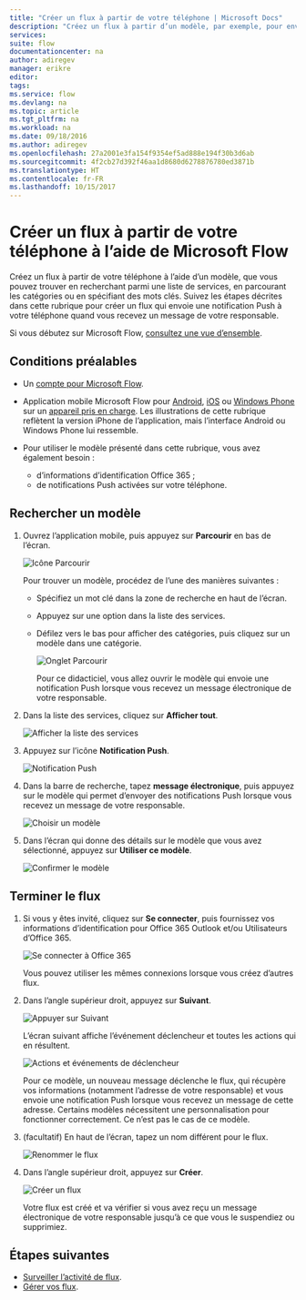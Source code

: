 ```yaml
---
title: "Créer un flux à partir de votre téléphone | Microsoft Docs"
description: "Créez un flux à partir d’un modèle, par exemple, pour envoyer une notification Push lorsque vous recevez des messages d’une adresse que vous spécifiez."
services: 
suite: flow
documentationcenter: na
author: adiregev
manager: erikre
editor: 
tags: 
ms.service: flow
ms.devlang: na
ms.topic: article
ms.tgt_pltfrm: na
ms.workload: na
ms.date: 09/18/2016
ms.author: adiregev
ms.openlocfilehash: 27a2001e3fa154f9354ef5ad888e194f30b3d6ab
ms.sourcegitcommit: 4f2cb27d392f46aa1d8680d6278876780ed3871b
ms.translationtype: HT
ms.contentlocale: fr-FR
ms.lasthandoff: 10/15/2017
---
```

# <a name="create-a-flow-from-your-phone-by-using-microsoft-flow"></a>Créer un flux à partir de votre téléphone à l’aide de Microsoft Flow
Créez un flux à partir de votre téléphone à l’aide d’un modèle, que vous pouvez trouver en recherchant parmi une liste de services, en parcourant les catégories ou en spécifiant des mots clés. Suivez les étapes décrites dans cette rubrique pour créer un flux qui envoie une notification Push à votre téléphone quand vous recevez un message de votre responsable.

Si vous débutez sur Microsoft Flow, [consultez une vue d’ensemble](getting-started.md).

## <a name="prerequisites"></a>Conditions préalables
* Un [compte pour Microsoft Flow](sign-up-sign-in.md).
* Application mobile Microsoft Flow pour [Android](https://aka.ms/flowmobiledocsandroid), [iOS](https://aka.ms/flowmobiledocsios) ou [Windows Phone](https://aka.ms/flowmobilewindows) sur un [appareil pris en charge](getting-started.md#use-the-mobile-app). Les illustrations de cette rubrique reflètent la version iPhone de l’application, mais l’interface Android ou Windows Phone lui ressemble.
* Pour utiliser le modèle présenté dans cette rubrique, vous avez également besoin :
  
  * d’informations d’identification Office 365 ;
  * de notifications Push activées sur votre téléphone.

## <a name="find-a-template"></a>Rechercher un modèle
1. Ouvrez l’application mobile, puis appuyez sur **Parcourir** en bas de l’écran.
   
    ![Icône Parcourir](./media/mobile-create-flow/browse-icon.png)
   
    Pour trouver un modèle, procédez de l’une des manières suivantes :
   
   * Spécifiez un mot clé dans la zone de recherche en haut de l’écran.
   * Appuyez sur une option dans la liste des services.
   * Défilez vers le bas pour afficher des catégories, puis cliquez sur un modèle dans une catégorie.
     
       ![Onglet Parcourir](./media/mobile-create-flow/browse-tab.png)
     
     Pour ce didacticiel, vous allez ouvrir le modèle qui envoie une notification Push lorsque vous recevez un message électronique de votre responsable.
2. Dans la liste des services, cliquez sur **Afficher tout**.
   
    ![Afficher la liste des services](./media/mobile-create-flow/list-services.png)
3. Appuyez sur l’icône **Notification Push**.
   
    ![Notification Push](./media/mobile-create-flow/push-notifications.png)
4. Dans la barre de recherche, tapez **message électronique**, puis appuyez sur le modèle qui permet d’envoyer des notifications Push lorsque vous recevez un message de votre responsable.
   
    ![Choisir un modèle](./media/mobile-create-flow/choose-template.png)
5. Dans l’écran qui donne des détails sur le modèle que vous avez sélectionné, appuyez sur **Utiliser ce modèle**.
   
    ![Confirmer le modèle](./media/mobile-create-flow/confirm-template.png)

## <a name="finish-the-flow"></a>Terminer le flux
1. Si vous y êtes invité, cliquez sur **Se connecter**, puis fournissez vos informations d’identification pour Office 365 Outlook et/ou Utilisateurs d’Office 365.
   
    ![Se connecter à Office 365](./media/mobile-create-flow/office-signin.png)
   
    Vous pouvez utiliser les mêmes connexions lorsque vous créez d’autres flux.
2. Dans l’angle supérieur droit, appuyez sur **Suivant**.
   
    ![Appuyer sur Suivant](./media/mobile-create-flow/next.png)
   
    L’écran suivant affiche l’événement déclencheur et toutes les actions qui en résultent.
   
    ![Actions et événements de déclencheur](./media/mobile-create-flow/flow-structure.png)
   
    Pour ce modèle, un nouveau message déclenche le flux, qui récupère vos informations (notamment l’adresse de votre responsable) et vous envoie une notification Push lorsque vous recevez un message de cette adresse. Certains modèles nécessitent une personnalisation pour fonctionner correctement. Ce n’est pas le cas de ce modèle.
3. (facultatif) En haut de l’écran, tapez un nom différent pour le flux.
   
    ![Renommer le flux](./media/mobile-create-flow/rename-flow.png)
4. Dans l’angle supérieur droit, appuyez sur **Créer**.
   
    ![Créer un flux](./media/mobile-create-flow/create-flow.png)
   
    Votre flux est créé et va vérifier si vous avez reçu un message électronique de votre responsable jusqu’à ce que vous le suspendiez ou supprimiez.

## <a name="next-steps"></a>Étapes suivantes
* [Surveiller l’activité de flux](mobile-monitor-activity.md).
* [Gérer vos flux](mobile-manage-flows.md).

